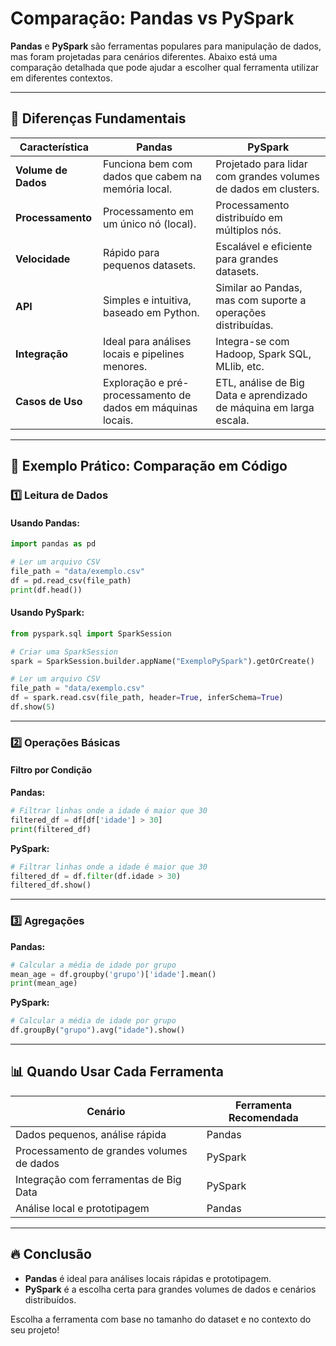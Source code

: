 # Comparação: Pandas vs PySpark

**Pandas** e **PySpark** são ferramentas populares para manipulação de dados, mas foram projetadas para cenários diferentes. Abaixo está uma comparação detalhada que pode ajudar a escolher qual ferramenta utilizar em diferentes contextos.

---

## 🔑 **Diferenças Fundamentais**

| Característica               | Pandas                                   | PySpark                                  |
|------------------------------|------------------------------------------|------------------------------------------|
| **Volume de Dados**          | Funciona bem com dados que cabem na memória local. | Projetado para lidar com grandes volumes de dados em clusters. |
| **Processamento**            | Processamento em um único nó (local).   | Processamento distribuído em múltiplos nós.                   |
| **Velocidade**               | Rápido para pequenos datasets.          | Escalável e eficiente para grandes datasets.                  |
| **API**                      | Simples e intuitiva, baseado em Python. | Similar ao Pandas, mas com suporte a operações distribuídas.   |
| **Integração**               | Ideal para análises locais e pipelines menores. | Integra-se com Hadoop, Spark SQL, MLlib, etc.                |
| **Casos de Uso**             | Exploração e pré-processamento de dados em máquinas locais. | ETL, análise de Big Data e aprendizado de máquina em larga escala. |

---

## 🚀 **Exemplo Prático: Comparação em Código**

### 1️⃣ **Leitura de Dados**

#### Usando Pandas:
```python
import pandas as pd

# Ler um arquivo CSV
file_path = "data/exemplo.csv"
df = pd.read_csv(file_path)
print(df.head())
```

#### Usando PySpark:
```python
from pyspark.sql import SparkSession

# Criar uma SparkSession
spark = SparkSession.builder.appName("ExemploPySpark").getOrCreate()

# Ler um arquivo CSV
file_path = "data/exemplo.csv"
df = spark.read.csv(file_path, header=True, inferSchema=True)
df.show(5)
```

---

### 2️⃣ **Operações Básicas**

#### Filtro por Condição

**Pandas:**
```python
# Filtrar linhas onde a idade é maior que 30
filtered_df = df[df['idade'] > 30]
print(filtered_df)
```

**PySpark:**
```python
# Filtrar linhas onde a idade é maior que 30
filtered_df = df.filter(df.idade > 30)
filtered_df.show()
```

---

### 3️⃣ **Agregações**

**Pandas:**
```python
# Calcular a média de idade por grupo
mean_age = df.groupby('grupo')['idade'].mean()
print(mean_age)
```

**PySpark:**
```python
# Calcular a média de idade por grupo
df.groupBy("grupo").avg("idade").show()
```

---

## 📊 **Quando Usar Cada Ferramenta**

| Cenário                               | Ferramenta Recomendada |
|---------------------------------------|-------------------------|
| Dados pequenos, análise rápida        | Pandas                 |
| Processamento de grandes volumes de dados | PySpark                |
| Integração com ferramentas de Big Data | PySpark                |
| Análise local e prototipagem          | Pandas                 |

---

## 🔥 **Conclusão**

- **Pandas** é ideal para análises locais rápidas e prototipagem.
- **PySpark** é a escolha certa para grandes volumes de dados e cenários distribuídos.

Escolha a ferramenta com base no tamanho do dataset e no contexto do seu projeto!

